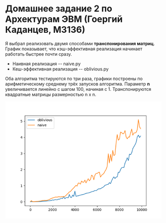 # Домашнее задание 2 по Архектурам ЭВМ (Гоергий Каданцев, М3136)

Я выбрал реализовать двумя способами **транспонирования матриц**. 
График показывает, что кэш-эффективная реализация начинает работать быстрее почти сразу.

* Наивная реализация -- naive.py
* Кеш-эффективная реализация -- oblivious.py

Оба алгоритма тестируются по три раза, графики построены по арифметическому среднему трёх запусков алгоритма. 
Параметр **n** увеличивается линейно с шагом 100, начиная с 1. 
Транспонируются квадратные матрицы размерностью n x n.  

![График](evm_3_10.png)


